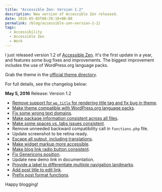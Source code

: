 ```yaml
---
title: "Accessible Zen: Version 1.2"
description: New version of Accessible Zen released.
date: 2016-05-05T00:29:19+00:00
permalink: /blog/accessible-zen-version-1-2/
tags:
  - Accessibility
  - Accessible Zen
  - Work
---
```


I just released version 1.2 of [Accessible Zen](/projects/accessible-zen/). It's the first update in a year, and features some bug fixes and improvements. The biggest improvement includes the use of WordPress.org language packs.

<p class="callout">
  Grab the theme in the <a href="http://wordpress.org/themes/accessible-zen">official theme directory</a>.
</p>

For full details, see the changelog below:

**May 5, 2016** Release: Version 1.2

- [Remove support for `wp_title` for rendering title tag and fix bug in theme](https://github.com/davidakennedy/accessible-zen/issues/70).
- [Make theme compatible with WordPress.org language packs](https://github.com/davidakennedy/accessible-zen/issues/71).
- [Fix some wrong text domains](https://github.com/davidakennedy/accessible-zen/issues/71).
- [Make package information consistent across all files](https://github.com/davidakennedy/accessible-zen/issues/71).
- [Make some spaces vs. tabs issues consistent](https://github.com/davidakennedy/accessible-zen/issues/71).
- Remove unneeded backward compatibility call in `functions.php` file.
- Update screenshot to be retina ready.
- [Escape all output, including translations](https://github.com/davidakennedy/accessible-zen/issues/72).
- [Make widget markup more accessible](https://github.com/davidakennedy/accessible-zen/issues/73).
- [Make blog link radio button consistent](https://github.com/davidakennedy/accessible-zen/issues/74).
- [Fix Genericons position](https://github.com/davidakennedy/accessible-zen/issues/75).
- Update new demo link in documentation.
- [Provide a label to differentiate multiple navigation landmarks](https://github.com/davidakennedy/accessible-zen/issues/76).
- [Add post title to edit link](https://github.com/davidakennedy/accessible-zen/issues/77).
- [Prefix post format functions](https://github.com/davidakennedy/accessible-zen/issues/78).

Happy blogging!
